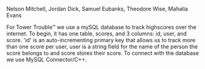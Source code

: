 Nelson Mitchell, Jordan Dick, Samuel Eubanks, Theodore Wise, Mahalia Evans

For Tower Trouble™ we use a mySQL database to track highscores over the internet. To begin, it has one table, scores, and 3 columns: id, user, and score. 'id' is an auto-incrementing primary key that allows us to track more than one score per user, user is a string field for the name of the person the score belongs to and score stores their score. To connect with the database we use MySQL Connector/C++.


